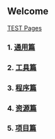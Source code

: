 ## Welcome 
[TEST Pages](https://kamisaer.github.io/helloword/Test/)

### 1. [通用篇](https://kamisaer.github.io/helloword/Common/)  
### 2. [工具篇](https://kamisaer.github.io/helloword/Tool/)  
### 3. [程序篇](https://kamisaer.github.io/helloword/Code/)  
### 4. [资源篇](https://kamisaer.github.io/helloword/Resource/)  
### 5. [项目篇](https://kamisaer.github.io/helloword/Project/) 


